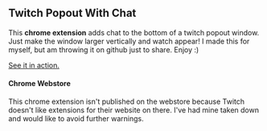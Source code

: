 ## Twitch Popout With Chat
This __chrome extension__ adds chat to the bottom of a twitch popout window. Just make the window larger vertically and watch appear! I made this for myself, but am throwing it on github just to share. Enjoy :)

[See it in action.](http://i.imgur.com/HsTOy0a.gifv)

#### Chrome Webstore
This chrome extension isn't published on the webstore because Twitch doesn't like extensions for their website on there. I've had mine taken down and would like to avoid further warnings.
